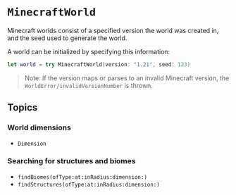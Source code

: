 # ``MinecraftWorld``

Minecraft worlds consist of a specified version the world was created in,
and the seed used to generate the world.

A world can be initialized by specifying this information:

```swift
let world = try MinecraftWorld(version: "1.21", seed: 123)
```

> Note: If the version maps or parses to an invalid Minecraft version, the
> ``WorldError/invalidVersionNumber`` is thrown.

## Topics

### World dimensions

- ``Dimension``

### Searching for structures and biomes

- ``findBiomes(ofType:at:inRadius:dimension:)``
- ``findStructures(ofType:at:inRadius:dimension:)``
